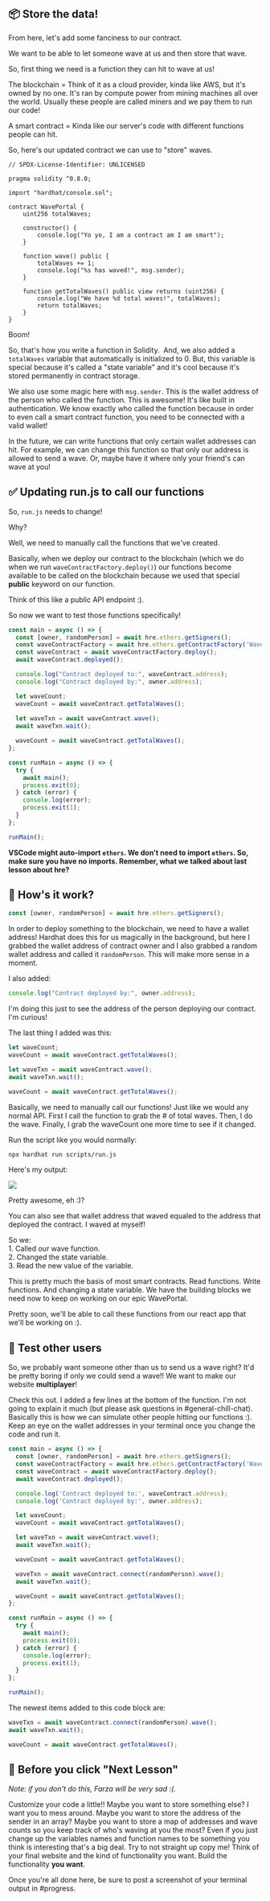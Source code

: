 📦 Store the data!
------------------

From here, let's add some fanciness to our contract.

We want to be able to let someone wave at us and then store that wave.

So, first thing we need is a function they can hit to wave at us!

The blockchain = Think of it as a cloud provider, kinda like AWS, but it's owned by no one. It's ran by compute power from mining machines all over the world. Usually these people are called miners and we pay them to run our code!

A smart contract = Kinda like our server's code with different functions people can hit.

So, here's our updated contract we can use to "store" waves.

```solidity
// SPDX-License-Identifier: UNLICENSED

pragma solidity ^0.8.0;

import "hardhat/console.sol";

contract WavePortal {
    uint256 totalWaves;

    constructor() {
        console.log("Yo yo, I am a contract am I am smart");
    }

    function wave() public {
        totalWaves += 1;
        console.log("%s has waved!", msg.sender);
    }

    function getTotalWaves() public view returns (uint256) {
        console.log("We have %d total waves!", totalWaves);
        return totalWaves;
    }
}
```

Boom!

So, that's how you write a function in Solidity.  And, we also added a `totalWaves` variable that automatically is initialized to 0. But, this variable is special because it's called a "state variable" and it's cool because it's stored permanently in contract storage.

We also use some magic here with `msg.sender`. This is the wallet address of the person who called the function. This is awesome! It's like built in authentication. We know exactly who called the function because in order to even call a smart contract function, you need to be connected with a valid wallet!

In the future, we can write functions that only certain wallet addresses can hit. For example, we can change this function so that only our address is allowed to send a wave. Or, maybe have it where only your friend's can wave at you!

✅ Updating run.js to call our functions
---------------------------------------

So, `run.js` needs to change!

Why?

Well, we need to manually call the functions that we've created. 

Basically, when we deploy our contract to the blockchain (which we do when we run `waveContractFactory.deploy()`) our functions become available to be called on the blockchain because we used that special **public** keyword on our function.

Think of this like a public API endpoint :).

So now we want to test those functions specifically!

```javascript
const main = async () => {
  const [owner, randomPerson] = await hre.ethers.getSigners();
  const waveContractFactory = await hre.ethers.getContractFactory('WavePortal');
  const waveContract = await waveContractFactory.deploy();
  await waveContract.deployed();

  console.log("Contract deployed to:", waveContract.address);
  console.log("Contract deployed by:", owner.address);

  let waveCount;
  waveCount = await waveContract.getTotalWaves();
  
  let waveTxn = await waveContract.wave();
  await waveTxn.wait();

  waveCount = await waveContract.getTotalWaves();
};

const runMain = async () => {
  try {
    await main();
    process.exit(0);
  } catch (error) {
    console.log(error);
    process.exit(1);
  }
};

runMain();
```
**VSCode might auto-import `ethers`. We don't need to import `ethers`. So, make sure you have no imports. Remember, what we talked about last lesson about hre?**

🤔 How's it work?
-----------------

```javascript
const [owner, randomPerson] = await hre.ethers.getSigners();
```

In order to deploy something to the blockchain, we need to have a wallet address! Hardhat does this for us magically in the background, but here I grabbed the wallet address of contract owner and I also grabbed a random wallet address and called it `randomPerson`. This will make more sense in a moment.

I also added:

```javascript
console.log("Contract deployed by:", owner.address);
```

I'm doing this just to see the address of the person deploying our contract. I'm curious!

The last thing I added was this:

```javascript
let waveCount;
waveCount = await waveContract.getTotalWaves();

let waveTxn = await waveContract.wave();
await waveTxn.wait();

waveCount = await waveContract.getTotalWaves();
```

Basically, we need to manually call our functions! Just like we would any normal API. First I call the function to grab the # of total waves. Then, I do the wave. Finally, I grab the waveCount one more time to see if it changed.

Run the script like you would normally:

```bash
npx hardhat run scripts/run.js
```

Here's my output:

![](https://i.imgur.com/NgfOns3.png)

Pretty awesome, eh :)?

You can also see that wallet address that waved equaled to the address that deployed the contract. I waved at myself!

So we:\
1\. Called our wave function.\
2\. Changed the state variable.\
3\. Read the new value of the variable.

This is pretty much the basis of most smart contracts. Read functions. Write functions. And changing a state variable. We have the building blocks we need now to keep on working on our epic WavePortal.

Pretty soon, we'll be able to call these functions from our react app that we'll be working on :).


🤝 Test other users 
--------------------

So, we probably want someone other than us to send us a wave right? It'd be pretty boring if only we could send a wave!! We want to make our website **multiplayer**!

Check this out. I added a few lines at the bottom of the function. I'm not going to explain it much (but please ask questions in #general-chill-chat). Basically this is how we can simulate other people hitting our functions :). Keep an eye on the wallet addresses in your terminal once you change the code and run it.

```javascript
const main = async () => {
  const [owner, randomPerson] = await hre.ethers.getSigners();
  const waveContractFactory = await hre.ethers.getContractFactory('WavePortal');
  const waveContract = await waveContractFactory.deploy();
  await waveContract.deployed();

  console.log('Contract deployed to:', waveContract.address);
  console.log('Contract deployed by:', owner.address);

  let waveCount;
  waveCount = await waveContract.getTotalWaves();

  let waveTxn = await waveContract.wave();
  await waveTxn.wait();

  waveCount = await waveContract.getTotalWaves();

  waveTxn = await waveContract.connect(randomPerson).wave();
  await waveTxn.wait();

  waveCount = await waveContract.getTotalWaves();
};

const runMain = async () => {
  try {
    await main();
    process.exit(0);
  } catch (error) {
    console.log(error);
    process.exit(1);
  }
};

runMain();
```

The newest items added to this code block are:

```javascript
waveTxn = await waveContract.connect(randomPerson).wave();
await waveTxn.wait();

waveCount = await waveContract.getTotalWaves();
```

🚨 Before you click "Next Lesson"
-------------------------------------------

*Note: if you don't do this, Farza will be very sad :(.*

Customize your code a little!! Maybe you want to store something else? I want you to mess around. Maybe you want to store the address of the sender in an array? Maybe you want to store a map of addresses and wave counts so you keep track of who's waving at you the most? Even if you just change up the variables names and function names to be something you think is interesting that's a big deal. Try to not straight up copy me! Think of your final website and the kind of functionality you want. Build the functionality **you want**.

Once you're all done here, be sure to post a screenshot of your terminal output in #progress.